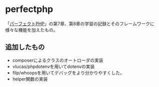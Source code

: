 # perfectphp

「[パーフェクトPHP](https://gihyo.jp/book/2010/978-4-7741-4437-5/support "パーフェクトPHPサポートページ")」の第7章、第8章の学習の記録とそのフレームワークに様々な機能を加えたもの。

## 追加したもの

- composerによるクラスのオートローダの実装
- vlucas/phpdotenvを用いてdotenvの実装
- filp/whoopsを用いてデバッグをより分かりやすくした。
- helper関数の実装
